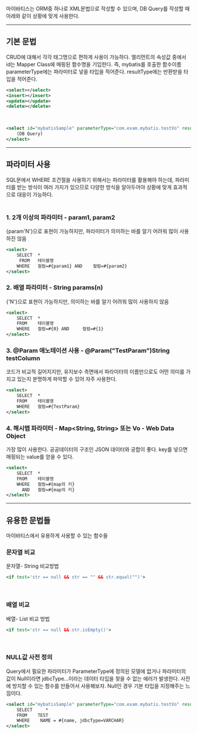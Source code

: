   마이바티스는 ORM중 하나로 XML문법으로 작성할 수 있으며, 
  DB Query를 작성할 때 아래와 같이 상황에 맞게 사용한다. 
<hr>

## 기본 문법
  CRUD에 대해서 각각 태그명으로 편하게 사용이 가능하다. 
  엘리먼트의 속성값 중에서 id는 Mapper Class에 매핑된 함수명을 기입한다. 즉, mybatis를 호출한 함수이름
  parameterType에는 파라미터로 넣을 타입을 적어준다. 
  resultType에는 반환받을 타입을 적어준다. 
 
 
```xml
<select></select>
<insert></insert>
<update></update>
<delete></delete>
```
<br>

```xml
<select id="mybatisSample" parameterType="com.exam.mybatis.testVo" resultType="com.exam.mybatis.testVo">
	(DB Query)
</select>
```

<hr>

## 파라미터 사용 

  SQL문에서 WHERE 조건절을 사용하기 위해서는 파라미터를 활용해야 하는데, 
  파라미터를 받는 방식이 여러 가지가 있으므로
  다양한 방식을 알아두어야 상황에 맞게 효과적으로 대응이 가능하다.
<br><br>

### 1. 2개 이상의 파라미터 - param1, param2
  {param'N'}으로 표현이 가능하지만, 파라미터가 의미하는 바를 알기 어려워 많이 사용하진 않음
```xml
<select>
	SELECT 	*
	 FROM 	테이블명
	WHERE 	컬럼=#{param1} AND	컬럼=#{param2}
</select>
```

### 2. 배열 파라미터 - String params(n)
  {'N'}으로 표현이 가능하지만, 의미하는 바를 알기 어려워 많이 사용하지 않음 
```xml
<select>
	SELECT 	*
	FROM 	테이블명
	WHERE 	컬럼=#{0} AND 	컬럼=#{1}
</select>
```

### 3. @Param 애노테이션 사용 - @Param("TestParam")String testColumn
  코드가 비교적 길어지지만, 유지보수 측면에서 파라미터의 이름만으로도 어떤 의미를 가지고 
  있는지 분명하게 파악할 수 있어 자주 사용한다. 
```xml
<select>
	SELECT 	*
	FROM 	테이블명
	WHERE 	컬럼=#{TestParam}
</select>
```
### 4. 해시맵 파라미터 - Map<String, String> 또는 Vo - Web Data Object
  가장 많이 사용한다.
  공공데이터의 구조인 JSON 데이터와 궁합이 좋다. 
  key를 넣으면 매핑되는 value를 얻을 수 있다.

```xml 
<select>
	SELECT 	*
	FROM 	테이블명
	WHERE 	컬럼=#{map의 키}
	  AND 	컬럼=#{map의 키}
</select>
```

<hr>

## 유용한 문법들 
마이바티스에서 유용하게 사용할 수 있는 함수들

### 문자열 비교
  문자열- String 비교방법
```xml
<if test='str == null && str == "" && str.equal("")'>
```
<br>

### 배열 비교 
  배열- List<String> 비교 방법
```xml
<if test='str == null && str.isEmpty()'>
```
<br>

### NULL값 사전 정의
  Query에서 필요한 파라미터가 ParameterType에 정의된 모델에 없거나 
  파라미터의 값이 Null이라면 jdbcType...이라는 데이터 타입을 찾을 수 없는 에러가 발생한다. 
  사전에 방지할 수 있는 함수를 만들어서 사용해보자. 
  Null인 경우 기본 타입을 지정해주는 느낌이다.
```xml
<select id="mybatisSample" parameterType="com.exam.mybatis.testVo" resultType="com.exam.mybatis.testVo">
    SELECT     *
    FROM    TEST
    WHERE    NAME = #{name, jdbcType=VARCHAR}
</select>
```
